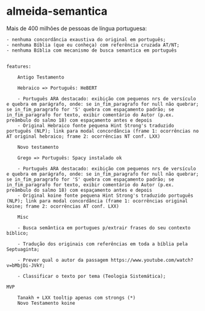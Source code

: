 # almeida-semantica

Mais de 400 milhões de pessoas de língua portuguesa:

	- nenhuma concordância exaustiva do original em português;
	- nenhuma Bíblia (que eu conheça) com referência cruzada AT/NT;
	- nenhuma Bíblia com mecanismo de busca semantica em português


	features:

		Antigo Testamento

		Hebraico => Português: HeBERT

		- Português ARA destacado: exibição com pequenos nrs de versículo e quebra em parágrafo, onde: se in_fim_paragrafo for null não quebrar; se in_fim_paragrafo for 'S' quebra com espaçamento padrão; se in_fim_paragrafo for texto, exibir comentário do Autor (p.ex. preâmbulo do salmo 18) com espaçamento antes e depois
		- Original Hebraico fonte pequena Hint Strong's traduzido português (NLP); link para modal concordância (frame 1: ocorrências no AT original hebraico; frame 2: ocorrências NT conf. LXX)

		Novo testamento

		Grego => Português: Spacy instalado ok

		- Português ARA destacado: exibição com pequenos nrs de versículo e quebra em parágrafo, onde: se in_fim_paragrafo for null não quebrar; se in_fim_paragrafo for 'S' quebra com espaçamento padrão; se in_fim_paragrafo for texto, exibir comentário do Autor (p.ex. preâmbulo do salmo 18) com espaçamento antes e depois
		- Original koine fonte pequena Hint Strong's traduzido português (NLP); link para modal concordância (frame 1: ocorrências original koine; frame 2: ocorrências AT conf. LXX)

		Misc

		- Busca semântica em portugues p/extrair frases do seu contexto bíblico;

		- Tradução dos originais com referências em toda a bíblia pela Septuaginta;

		- Prever qual o autor da passagem https://www.youtube.com/watch?v=bMbjDi-JVkY;

		- Classificar o texto por tema (Teologia Sistemática);

	MVP

		Tanakh + LXX tooltip apenas com strongs (*)
		Novo Testamento koine
